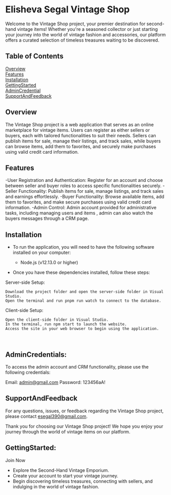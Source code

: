 # Elisheva Segal Vintage Shop

Welcome to the Vintage Shop project, your premier destination for second-hand vintage items! Whether you're a seasoned collector or just starting your journey into the world of vintage fashion and accessories, our platform offers a curated selection of timeless treasures waiting to be discovered.

## Table of Contents

[Overview](#overview) <br>
[Features](#features) <br>
[Installation](#installation) <br>
[GettingStarted](#gettingStarted) <br>
[AdminCredential](#adminCredential) <br>
[SupportAndFeedback](#supportandfeedback) <br>

## Overview

The Vintage Shop project is a web application that serves as an online marketplace for vintage items. Users can register as either sellers or buyers, each with tailored functionalities to suit their needs. Sellers can publish items for sale, manage their listings, and track sales, while buyers can browse items, add them to favorites, and securely make purchases using valid credit card information.

## Features

-User Registration and Authentication: Register for an account and choose between seller and buyer roles to access specific functionalities securely.
-Seller Functionality: Publish items for sale, manage listings, and track sales and earnings effortlessly.
-Buyer Functionality: Browse available items, add them to favorites, and make secure purchases using valid credit card information.
-Admin Control: Admin account provided for administrative tasks, including managing users and items , admin can also watch the buyers messages through a CRM page.

## Installation

- To run the application, you will need to have the following software installed on your computer:

  - Node.js (v12.13.0 or higher)

- Once you have these dependencies installed, follow these steps:

Server-side Setup:

    Download the project folder and open the server-side folder in Visual Studio.
    Open the terminal and run pnpm run watch to connect to the database.

Client-side Setup:

    Open the client-side folder in Visual Studio.
    In the terminal, run npm start to launch the website.
    Access the site in your web browser to begin using the application.

  <br>


## AdminCredentials:

To access the admin account and CRM functionality, please use the following credentials:

  Email: admin@gmail.com
  Password: 123456aA!

## SupportAndFeedback

For any questions, issues, or feedback regarding the Vintage Shop project, please contact esegal390@gmail.com.

Thank you for choosing our Vintage Shop project! We hope you enjoy your journey through the world of vintage items on our platform.

## GettingStarted:

Join Now

 - Explore the Second-Hand Vintage Emporium.
 - Create your account to start your vintage journey.
 - Begin discovering timeless treasures, connecting with sellers, and indulging in the world of vintage fashion.

